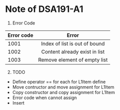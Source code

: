 # Note of DSA191-A1
1. Error Code

|Error code| Error|
|:-------|:--------:|
|1001|Index of list is out of bound|
|1002|Content already exist in list|
|1003|Remove element of empty list|

2. TODO
- Define operator == for each for L1Item define
- Move contructor and move assignment for L1Item
- Copy constructor and copy assignment for L1Item
- Error code when cannot assign
- Insert